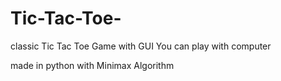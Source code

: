# Tic-Tac-Toe-
classic Tic Tac Toe Game with GUI
You can play with computer

made in python with Minimax Algorithm

